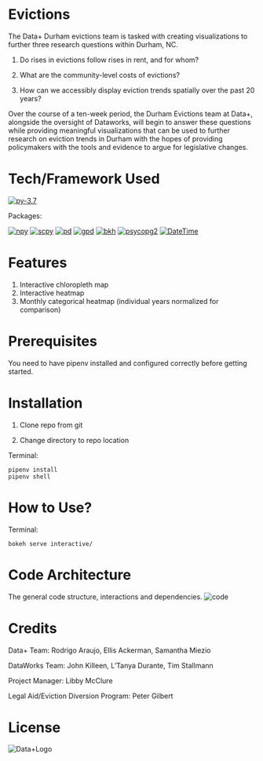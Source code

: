 # Evictions
The Data+ Durham evictions team is tasked with creating visualizations to further three research questions within Durham, NC.

1) Do rises in evictions follow rises in rent, and for whom? 

2) What are the community-level costs of evictions?
  
3) How can we accessibly display eviction trends spatially over the past 20 years?

Over the course of a ten-week period, the Durham Evictions team at Data+, alongside the oversight of Dataworks, will begin to answer these questions while providing meaningful visualizations that can be used to further research on eviction trends in Durham with the hopes of providing policymakers with the tools and evidence to argue for legislative changes. 

# Tech/Framework Used
[![py-3.7](https://img.shields.io/badge/Python-3.7-blue.svg)](https://www.python.org/downloads/)

Packages:

[![npy](https://img.shields.io/badge/Numpy-1.16.4-green.svg)](https://pypi.org/project/numpy/)
[![scpy](https://img.shields.io/badge/Scipy-1.3.0-green.svg)](https://pypi.org/project/scipy/)
[![pd](https://img.shields.io/badge/Pandas-0.24.2-green.svg)](https://pypi.org/project/pandas/)
[![gpd](https://img.shields.io/badge/GeoPandas-0.5.0-green.svg)](https://pypi.org/project/geopandas/)
[![bkh](https://img.shields.io/badge/Bokeh-1.2.0-green.svg)](https://pypi.org/project/bokeh/)
[![psycopg2](https://img.shields.io/badge/Psycopg-2.8.3-green.svg)](https://pypi.org/project/psycopg2/)
[![DateTime](https://img.shields.io/badge/DateTime-4.3-green.svg)](https://pypi.org/project/DateTime/) 

# Features
1) Interactive chloropleth map
2) Interactive heatmap
3) Monthly categorical heatmap (individual years normalized for comparison)

# Prerequisites

You need to have pipenv installed and configured correctly before getting started.

# Installation
1) Clone repo from git

2) Change directory to repo location

Terminal:
```
pipenv install
pipenv shell
```

# How to Use?
Terminal:

`bokeh serve interactive/`
# Code Architecture 
The general code structure, interactions and dependencies. 
![code](https://raw.githubusercontent.com/DataWorks-NC/evictions/heroku-deploy/code_structure.jpg?token=AJPOEXTRVPQFRQNA52EWD625EYMYO)


# Credits
Data+ Team: Rodrigo Araujo, Ellis Ackerman, Samantha Miezio

DataWorks Team: John Killeen, L’Tanya Durante, Tim Stallmann

Project Manager: Libby McClure

Legal Aid/Eviction Diversion Program: Peter Gilbert

# License
![Data+Logo](https://bigdata.duke.edu/sites/bigdata.duke.edu/files/site-images/image002-2.jpg)

